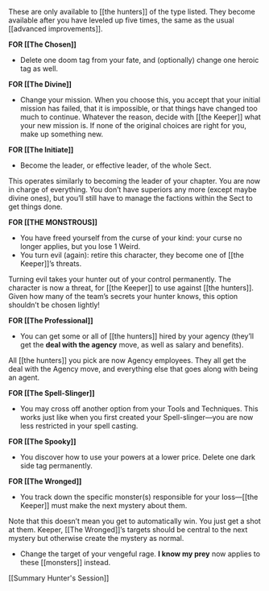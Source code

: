 These are only available to [[the hunters]] of the type listed. They become available after you have leveled up five times, the same as the usual [[advanced improvements]].

**FOR [[The Chosen]]**

- Delete one doom tag from your fate, and (optionally) change one heroic tag as well.

**FOR [[The Divine]]**

- Change your mission. When you choose this, you accept that your initial mission has failed, that it is impossible, or that things have changed too much to continue. Whatever the reason, decide with [[the Keeper]] what your new mission is. If none of the original choices are right for you, make up something new.

**FOR [[The Initiate]]**

- Become the leader, or effective leader, of the whole Sect. 

This operates similarly to becoming the leader of your chapter. You are now in charge of everything. You don’t have superiors any more (except maybe divine ones), but you’ll still have to manage the factions within the Sect to get things done.

**FOR [[THE MONSTROUS]]**

- You have freed yourself from the curse of your kind: your curse no longer applies, but you lose 1 Weird.
- You turn evil (again): retire this character, they become one of [[the Keeper]]’s threats. 

Turning evil takes your hunter out of your control permanently. The character is now a threat, for [[the Keeper]] to use against [[the hunters]]. Given how many of the team’s secrets your hunter knows, this option shouldn’t be chosen lightly!

**FOR [[The Professional]]**

- You can get some or all of [[the hunters]] hired by your agency (they’ll get the **deal with the agency** move, as well as salary and benefits). 

All [[the hunters]] you pick are now Agency employees. They all get the deal with the Agency move, and everything else that goes along with being an agent.

**FOR [[The Spell-Slinger]]**

- You may cross off another option from your Tools and Techniques. This works just like when you first created your Spell-slinger—you are now less restricted in your spell casting.

**FOR [[The Spooky]]**

- You discover how to use your powers at a lower price. Delete one dark side tag permanently.

**FOR [[The Wronged]]**

- You track down the specific monster(s) responsible for your loss—[[the Keeper]] must make the next mystery about them. 

Note that this doesn’t mean you get to automatically win. You just get a shot at them. Keeper, [[The Wronged]]’s targets should be central to the next mystery but otherwise create the mystery as normal.

- Change the target of your vengeful rage. **I know my prey** now applies to these [[monsters]] instead.

[[Summary Hunter's Session]]